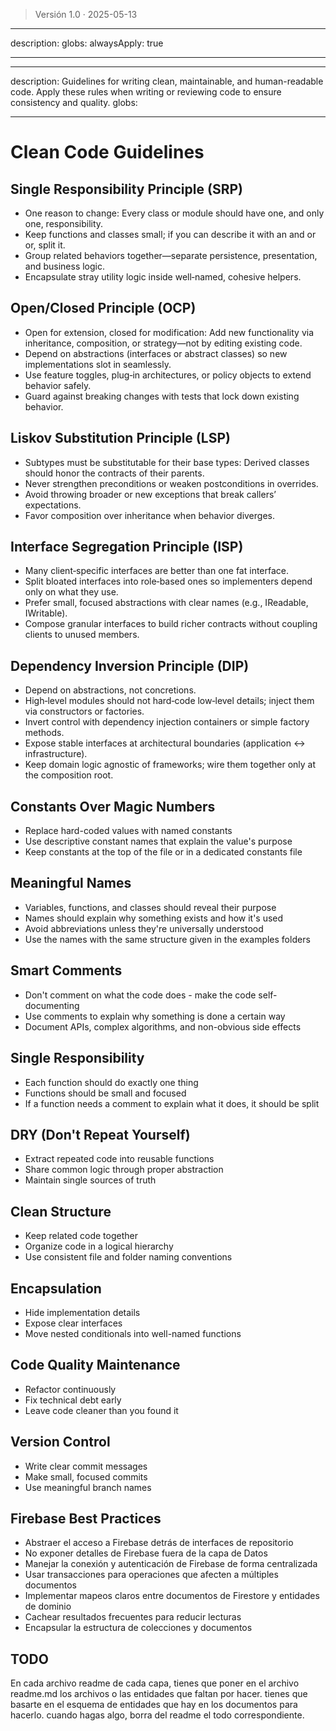 > Versión 1.0 · 2025-05-13

---

description:
globs:
alwaysApply: true

---

---

description: Guidelines for writing clean, maintainable, and human-readable code. Apply these rules when writing or reviewing code to ensure consistency and quality.
globs:

---

# Clean Code Guidelines

## Single Responsibility Principle (SRP)

- One reason to change: Every class or module should have one, and only one, responsibility.
- Keep functions and classes small; if you can describe it with an and or or, split it.
- Group related behaviors together—separate persistence, presentation, and business logic.
- Encapsulate stray utility logic inside well‑named, cohesive helpers.

## Open/Closed Principle (OCP)

- Open for extension, closed for modification: Add new functionality via inheritance, composition, or strategy—not by editing existing code.
- Depend on abstractions (interfaces or abstract classes) so new implementations slot in seamlessly.
- Use feature toggles, plug‑in architectures, or policy objects to extend behavior safely.
- Guard against breaking changes with tests that lock down existing behavior.

## Liskov Substitution Principle (LSP)

- Subtypes must be substitutable for their base types: Derived classes should honor the contracts of their parents.
- Never strengthen preconditions or weaken postconditions in overrides.
- Avoid throwing broader or new exceptions that break callersʼ expectations.
- Favor composition over inheritance when behavior diverges.

## Interface Segregation Principle (ISP)

- Many client‑specific interfaces are better than one fat interface.
- Split bloated interfaces into role‑based ones so implementers depend only on what they use.
- Prefer small, focused abstractions with clear names (e.g., IReadable, IWritable).
- Compose granular interfaces to build richer contracts without coupling clients to unused members.

## Dependency Inversion Principle (DIP)

- Depend on abstractions, not concretions.
- High‑level modules should not hard‑code low‑level details; inject them via constructors or factories.
- Invert control with dependency injection containers or simple factory methods.
- Expose stable interfaces at architectural boundaries (application ↔ infrastructure).
- Keep domain logic agnostic of frameworks; wire them together only at the composition root.

## Constants Over Magic Numbers

- Replace hard-coded values with named constants
- Use descriptive constant names that explain the value's purpose
- Keep constants at the top of the file or in a dedicated constants file

## Meaningful Names

- Variables, functions, and classes should reveal their purpose
- Names should explain why something exists and how it's used
- Avoid abbreviations unless they're universally understood
- Use the names with the same structure given in the examples folders

## Smart Comments

- Don't comment on what the code does - make the code self-documenting
- Use comments to explain why something is done a certain way
- Document APIs, complex algorithms, and non-obvious side effects

## Single Responsibility

- Each function should do exactly one thing
- Functions should be small and focused
- If a function needs a comment to explain what it does, it should be split

## DRY (Don't Repeat Yourself)

- Extract repeated code into reusable functions
- Share common logic through proper abstraction
- Maintain single sources of truth

## Clean Structure

- Keep related code together
- Organize code in a logical hierarchy
- Use consistent file and folder naming conventions

## Encapsulation

- Hide implementation details
- Expose clear interfaces
- Move nested conditionals into well-named functions

## Code Quality Maintenance

- Refactor continuously
- Fix technical debt early
- Leave code cleaner than you found it

## Version Control

- Write clear commit messages
- Make small, focused commits
- Use meaningful branch names

## Firebase Best Practices

- Abstraer el acceso a Firebase detrás de interfaces de repositorio
- No exponer detalles de Firebase fuera de la capa de Datos
- Manejar la conexión y autenticación de Firebase de forma centralizada
- Usar transacciones para operaciones que afecten a múltiples documentos
- Implementar mapeos claros entre documentos de Firestore y entidades de dominio
- Cachear resultados frecuentes para reducir lecturas
- Encapsular la estructura de colecciones y documentos

## TODO

En cada archivo readme de cada capa, tienes que poner en el archivo readme.md los archivos o las entidades que faltan por hacer.
tienes que basarte en el esquema de entidades que hay en los documentos para hacerlo. cuando hagas algo, borra del readme el todo correspondiente.

